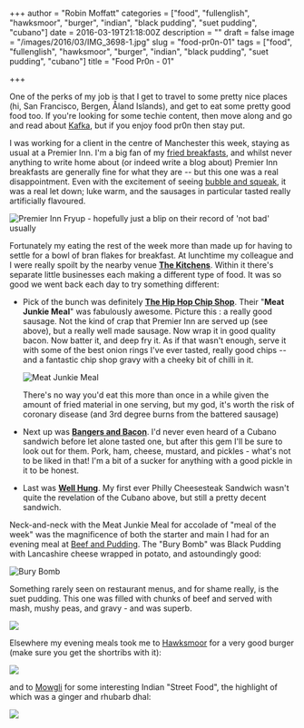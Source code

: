 +++
author = "Robin Moffatt"
categories = ["food", "fullenglish", "hawksmoor", "burger", "indian", "black pudding", "suet pudding", "cubano"]
date = 2016-03-19T21:18:00Z
description = ""
draft = false
image = "/images/2016/03/IMG_3698-1.jpg"
slug = "food-pr0n-01"
tags = ["food", "fullenglish", "hawksmoor", "burger", "indian", "black pudding", "suet pudding", "cubano"]
title = "Food Pr0n - 01"

+++

One of the perks of my job is that I get to travel to some pretty nice places (hi, San Francisco, Bergen, Åland Islands), and get to eat some pretty good food too. If you're looking for some techie content, then move along and go and read about [Kafka](http://rmoff.net/2016/03/16/oracle-goldengate-kafka-hive-on-bigdatalite-4-4/), but if you enjoy food pr0n then stay put.

I was working for a client in the centre of Manchester this week, staying as usual at a Premier Inn. I'm a big fan of my [fried breakfasts](http://rmoff.net/2016/02/26/fullenglish/), and whilst never anything to write home about (or indeed write a blog about) Premier Inn breakfasts are generally fine for what they are -- but this one was a real disappointment. Even with the excitement of seeing [bubble and squeak](https://en.wikipedia.org/wiki/Bubble_and_squeak), it was a real let down; luke warm, and the sausages in particular tasted really artificially flavoured. 

![Premier Inn Fryup - hopefully just a blip on their record of 'not bad' usually](/content/images/2016/03/IMG_3694--1--2.JPG)

Fortunately my eating the rest of the week more than made up for having to settle for a bowl of bran flakes for breakfast. At lunchtime my colleague and I were really spoilt by the nearby venue **[The Kitchens](http://thekitchensleftbank.com/)**. Within it there's separate little businesses each making a different type of food. It was so good we went back each day to try something different: 

* Pick of the bunch was definitely **[The Hip Hop Chip Shop](https://twitter.com/thehiphopchippy)**. Their "**Meat Junkie Meal**" was fabulously awesome. Picture this : a really good sausage. Not the kind of crap that Premier Inn are served up (see above), but a really well made sausage. Now wrap it in good quality bacon. Now batter it, and deep fry it. As if that wasn't enough, serve it with some of the best onion rings I've ever tasted, really good chips -- and a fantastic chip shop gravy with a cheeky bit of chilli in it.
    
  ![Meat Junkie Meal](/content/images/2016/03/IMG_3698.jpg)

  There's no way you'd eat this more than once in a while given the amount of fried material in one serving, but my god, it's worth the risk of coronary disease (and 3rd degree burns from the battered sausage)

* Next up was **[Bangers and Bacon](https://twitter.com/bangersandbacon)**. I'd never even heard of a Cubano sandwich before let alone tasted one, but after this gem I'll be sure to look out for them. Pork, ham, cheese, mustard, and pickles - what's not to be liked in that! I'm a bit of a sucker for anything with a good pickle in it to be honest. 

* Last was **[Well Hung](https://twitter.com/wellhungkitchen)**. My first ever Philly Cheesesteak Sandwich wasn't quite the revelation of the Cubano above, but still a pretty decent sandwich. 

Neck-and-neck with the Meat Junkie Meal for accolade of "meal of the week" was the magnificence of both the starter and main I had for an evening meal at [Beef and Pudding](http://www.beefandpudding.co.uk/). The "Bury Bomb" was Black Pudding with Lancashire cheese wrapped in potato, and astoundingly good: 

![Bury Bomb](/content/images/2016/03/IMG_3687.jpg)

Something rarely seen on restaurant menus, and for shame really, is the suet pudding. This one was filled with chunks of beef and served with mash, mushy peas, and gravy - and was superb. 

![](/content/images/2016/03/IMG_3689.jpg)

Elsewhere my evening meals took me to [Hawksmoor](http://thehawksmoor.com/locations/manchester/) for a very good burger (make sure you get the shortribs with it): 

![](/content/images/2016/03/IMG_3692.jpg)

and to [Mowgli](http://www.mowglistreetfood.com/) for some interesting Indian "Street Food", the highlight of which was a ginger and rhubarb dhal: 

![](/content/images/2016/03/IMG_3706.jpg)
